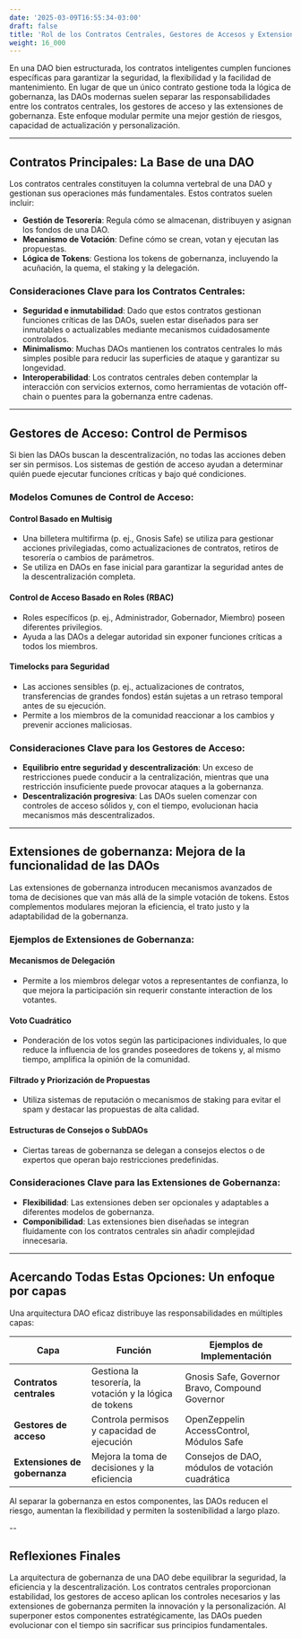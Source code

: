 ```yaml
---
date: '2025-03-09T16:55:34-03:00'
draft: false
title: 'Rol de los Contratos Centrales, Gestores de Accesos y Extensiones de Gobernanza'
weight: 16_000
---
```


En una DAO bien estructurada, los contratos inteligentes cumplen funciones específicas para garantizar la seguridad, la flexibilidad y la facilidad de mantenimiento. En lugar de que un único contrato gestione toda la lógica de gobernanza, las DAOs modernas suelen separar las responsabilidades entre los contratos centrales, los gestores de acceso y las extensiones de gobernanza. Este enfoque modular permite una mejor gestión de riesgos, capacidad de actualización y personalización.

---

## **Contratos Principales: La Base de una DAO**

Los contratos centrales constituyen la columna vertebral de una DAO y gestionan sus operaciones más fundamentales. Estos contratos suelen incluir:

- **Gestión de Tesorería**: Regula cómo se almacenan, distribuyen y asignan los fondos de una DAO.
- **Mecanismo de Votación**: Define cómo se crean, votan y ejecutan las propuestas.
- **Lógica de Tokens**: Gestiona los tokens de gobernanza, incluyendo la acuñación, la quema, el staking y la delegación.

### **Consideraciones Clave para los Contratos Centrales:**
- **Seguridad e inmutabilidad**: Dado que estos contratos gestionan funciones críticas de las DAOs, suelen estar diseñados para ser inmutables o actualizables mediante mecanismos cuidadosamente controlados.
- **Minimalismo**: Muchas DAOs mantienen los contratos centrales lo más simples posible para reducir las superficies de ataque y garantizar su longevidad.
- **Interoperabilidad**: Los contratos centrales deben contemplar la interacción con servicios externos, como herramientas de votación off-chain o puentes para la gobernanza entre cadenas.

---

## **Gestores de Acceso: Control de Permisos**

Si bien las DAOs buscan la descentralización, no todas las acciones deben ser sin permisos. Los sistemas de gestión de acceso ayudan a determinar quién puede ejecutar funciones críticas y bajo qué condiciones.

### **Modelos Comunes de Control de Acceso:**

#### **Control Basado en Multisig**
- Una billetera multifirma (p. ej., Gnosis Safe) se utiliza para gestionar acciones privilegiadas, como actualizaciones de contratos, retiros de tesorería o cambios de parámetros.
- Se utiliza en DAOs en fase inicial para garantizar la seguridad antes de la descentralización completa.

#### **Control de Acceso Basado en Roles (RBAC)**
- Roles específicos (p. ej., Administrador, Gobernador, Miembro) poseen diferentes privilegios.
- Ayuda a las DAOs a delegar autoridad sin exponer funciones críticas a todos los miembros.

#### **Timelocks para Seguridad**
- Las acciones sensibles (p. ej., actualizaciones de contratos, transferencias de grandes fondos) están sujetas a un retraso temporal antes de su ejecución.
- Permite a los miembros de la comunidad reaccionar a los cambios y prevenir acciones maliciosas.

### **Consideraciones Clave para los Gestores de Acceso:**
- **Equilibrio entre seguridad y descentralización**: Un exceso de restricciones puede conducir a la centralización, mientras que una restricción insuficiente puede provocar ataques a la gobernanza.
- **Descentralización progresiva**: Las DAOs suelen comenzar con controles de acceso sólidos y, con el tiempo, evolucionan hacia mecanismos más descentralizados.

---

## **Extensiones de gobernanza: Mejora de la funcionalidad de las DAOs**

Las extensiones de gobernanza introducen mecanismos avanzados de toma de decisiones que van más allá de la simple votación de tokens. Estos complementos modulares mejoran la eficiencia, el trato justo y la adaptabilidad de la gobernanza.

### **Ejemplos de Extensiones de Gobernanza:**

#### **Mecanismos de Delegación**
- Permite a los miembros delegar votos a representantes de confianza, lo que mejora la participación sin requerir constante interaction de los votantes.

#### **Voto Cuadrático**
- Ponderación de los votos según las participaciones individuales, lo que reduce la influencia de los grandes poseedores de tokens y, al mismo tiempo, amplifica la opinión de la comunidad.

#### **Filtrado y Priorización de Propuestas**
- Utiliza sistemas de reputación o mecanismos de staking para evitar el spam y destacar las propuestas de alta calidad.

#### **Estructuras de Consejos o SubDAOs**
- Ciertas tareas de gobernanza se delegan a consejos electos o de expertos que operan bajo restricciones predefinidas.

### **Consideraciones Clave para las Extensiones de Gobernanza:**
- **Flexibilidad**: Las extensiones deben ser opcionales y adaptables a diferentes modelos de gobernanza.
- **Componibilidad**: Las extensiones bien diseñadas se integran fluidamente con los contratos centrales sin añadir complejidad innecesaria.

---

## **Acercando Todas Estas Opciones: Un enfoque por capas**

Una arquitectura DAO eficaz distribuye las responsabilidades en múltiples capas:

| Capa | Función | Ejemplos de Implementación |
|--------|------------|----------------------|
| **Contratos centrales** | Gestiona la tesorería, la votación y la lógica de tokens | Gnosis Safe, Governor Bravo, Compound Governor |
| **Gestores de acceso** | Controla permisos y capacidad de ejecución | OpenZeppelin AccessControl, Módulos Safe |
| **Extensiones de gobernanza** | Mejora la toma de decisiones y la eficiencia | Consejos de DAO, módulos de votación cuadrática |

Al separar la gobernanza en estos componentes, las DAOs reducen el riesgo, aumentan la flexibilidad y permiten la sostenibilidad a largo plazo.

--

## **Reflexiones Finales**

La arquitectura de gobernanza de una DAO debe equilibrar la seguridad, la eficiencia y la descentralización. Los contratos centrales proporcionan estabilidad, los gestores de acceso aplican los controles necesarios y las extensiones de gobernanza permiten la innovación y la personalización. Al superponer estos componentes estratégicamente, las DAOs pueden evolucionar con el tiempo sin sacrificar sus principios fundamentales.